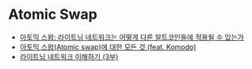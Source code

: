 # Atomic Swap

- [아토믹 스왑: 라이트닝 네트워크는 어떻게 다른 알트코인들에 적용될 수 있는가](http://newspeppermint.com/2017/08/03/m-lightning/)
- [아토믹 스왑(Atomic swap)에 대한 모든 것 (feat. Komodo)](https://steemit.com/coinkorea/@goldenman/kmd-atomic-swap-feat-komodo)
- [라이트닝 네트워크 이해하기 (3부)](https://medium.com/the-litecoin-school-of-crypto/%EB%9D%BC%EC%9D%B4%ED%8A%B8%EB%8B%9D-%EB%84%A4%ED%8A%B8%EC%9B%8C%ED%81%AC-%EC%9D%B4%ED%95%B4%ED%95%98%EA%B8%B0-3%EB%B6%80-4ed250626b13)
